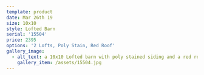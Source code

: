 ```yaml
---
template: product
date: Mar 26th 19
size: 10x10
style: Lofted Barn
serial: '15504'
price: 2395
options: '2 Lofts, Poly Stain, Red Roof'
gallery_image:
  - alt_text: a 10x10 Lofted barn with poly stained siding and a red roof
    gallery_item: /assets/15504.jpg
---
```


